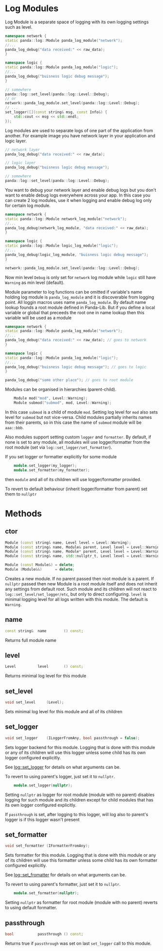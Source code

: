 # Log Modules

Log Module is a separate space of logging with its own logging settings such as level.


```cpp
namespace network {
static panda::log::Module panda_log_module("network");
//...
panda_log_debug("data received:" << raw_data);
}

namespace logic {
static panda::log::Module panda_log_module("logic");
//...
panda_log_debug("buisness logic debug message");
}

// somewhere
panda::log::set_level(panda::log::Level::Debug);
// or
network::panda_log_module.set_level(panda::log::Level::Debug);
// ...
set_logger([](const string& msg, const Info&) {
    std::cout << msg << std::endl;
});
```


Log modules are used to separate logs of one part of the application from another. For example image you have network layer in your application and
logic layer.
```cpp
// network layer
panda_log_debug("data received:" << raw_data);

// logic layer
panda_log_debug("buisness logic debug message");

// somewhere
panda::log::set_level(panda::log::Level::Debug);
```

You want to debug your network layer and enable debug logs but you don't want to enable debug logs everywhere across your app.
In this case you can create 2 log modules, use it when logging and enable debug log only for certain log module.

```cpp
namespace network {
static panda::log::Module network_log_module("network");
//...
panda_log_debug(network_log_module, "data received:" << raw_data);
}

namespace logic {
static panda::log::Module logic_log_module("logic");
//...
panda_log_debug(logic_log_module, "buisness logic debug message");
}

network::panda_log_module.set_level(panda::log::Level::Debug);
```

Now min level `Debug` is only set for `network` log module while `logic` still have `Warning` as min level (default).

Module parameter to log functions can be omitted if variable's name holding log module is `panda_log_module` and it is discoverable from logging point. All loggin macros uses name `panda_log_module`. By default name lookup founds a root module defined in Panda-Lib. But if you define a local variable or global that preceeds the root one in name lookup then this variable will be used as a module

```cpp
namespace network {
static panda::log::Module panda_log_module("network");
//...
panda_log_debug("data received:" << raw_data); // goes to network
}

namespace logic {
static panda::log::Module panda_log_module("logic");
//...
panda_log_debug("buisness logic debug message"); // goes to logic
}

panda_log_debug("some other place"); // goes to root module
```

Modules can be organised in hierarchies (parent-child).
```cpp
    Module mod("mod", Level::Warning);
    Module submod("submod", mod, Level::Warning);
```

In this case `submod` is a child of module `mod`. Setting log level for `mod` also sets level for `submod` but not vice-versa.
Child modules partially inherits names from their parents, so in this case the name of `submod` module will be `aaa::bbb`.

Also modules support setting custom `logger` and `formatter`. By default, if none is set to any module, all modules will use logger/formatter from the root module (set via `log::set_logger/set_formatter`).

If you set logger or formatter explicitly for some module
```cpp
    module.set_logger(my_logger);
    module.set_formatter(my_formatter);
```

then `module` and all of its children will use logger/formatter provided.

To revert to default behaviour (inherit logger/formatter from parent) set them to `nullptr`

# Methods

## ctor
```cpp
Module (const string& name, Level level = Level::Warning);                 // module with root parent
Module (const string& name, Module& parent, Level level = Level::Warning); // module with parent
Module (const string& name, Module* parent, Level level = Level::Warning);
Module (const string& name, std::nullptr_t, Level level = Level::Warning); // root module

Module (const Module&) = delete;
Module (Module&&)      = delete;
```

Creates a new module. If no parent passed then root module is a parent. If `nullptr` passed then new Module is a root module itself and does not inherit any settings from default root. Such module and its children will not react to `log::set_level/set_logger/etc`, but only to direct configuring.
`level` is minimal logging level for all logs written with this module. The default is `Warning`.

## name
```cpp
const string&  name        () const;
```
Returns full module name


## level
```cpp
Level          level       () const;
```
Returns minimal log level for this module


## set_level
```cpp
void set_level     (Level);
```
Sets minimal log level for this module and all of its children

## set_logger
```cpp
void set_logger    (ILoggerFromAny, bool passthrough = false);
```
Sets logger backend for this module. Logging that is done with this module or any of its children will use this logger unless some child has its own
logger configured explicitly.

See [log::set_logger](../reference/log.md#set_logger) for details on what arguments can be.

To revert to using parent's logger, just set it to `nullptr`.
```cpp
    module.set_logger(nullptr);
```

Setting `nullptr` as logger for root module (module with no parent) disables logging for such module and its children except for child modules that has its own logger configured explicitly.

If `passthrough` is set, after logging to this logger, will log also to parent's logger is if this logger wasn't present

## set_formatter
```cpp
void set_formatter (IFormatterFromAny);
```

Sets formatter for this module. Logging that is done with this module or any of its children will use this formatter unless some child has its own
formatter configured explicitly.

See [log::set_fromatter](../reference/log.md#set_formatter) for details on what arguments can be.

To revert to using parent's formatter, just set it to `nullptr`.

```cpp
    module.set_formatter(nullptr);
```

Setting `nullptr` as formatter for root module (module with no parent) reverts to using default formatter.


## passthrough
```cpp
bool           passthrough () const;
```
Returns true if `passthrough` was set on last `set_logger` call to this module.

